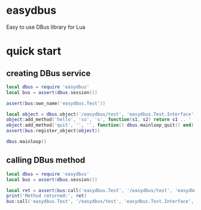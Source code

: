 # easydbus
Easy to use DBus library for Lua

# quick start

## creating DBus service
```lua
local dbus = require 'easydbus'
local bus = assert(dbus.session())

assert(bus:own_name('easydbus.Test'))

local object = dbus.object('/easydbus/test', 'easydbus.Test.Interface')
object:add_method('hello', 'ss', 's', function(s1, s2) return s1 .. ' ' .. s2 end)
object:add_method('quit', '', '', function() dbus.mainloop_quit() end)
assert(bus:register_object(object))

dbus.mainloop()
```

## calling DBus method
```lua
local dbus = require 'easydbus'
local bus = assert(dbus.session())

local ret = assert(bus:call('easydbus.Test', '/easydbus/test', 'easydbus.Test.Interface', 'hello', nil, 'Hello', 'World'))
print('Method returned:', ret)
bus:call('easydbus.Test', '/easydbus/test', 'easydbus.Test.Interface', 'quit')
```
